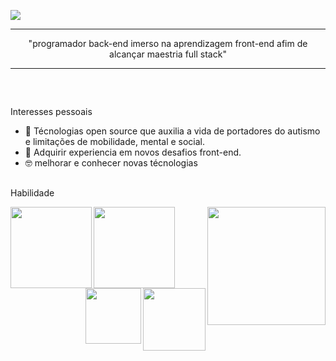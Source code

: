 ![](https://komarev.com/ghpvc/?username=git-cardoso-username&label=PROFILE+VIEWS&style=flat-square&color=lightgrey)
<hr/>
<p align="center">
  "programador back-end imerso na aprendizagem front-end afim de alcançar maestria full stack"
</p>


<hr/>
          

<br/>


##
Interesses pessoais 

* 🌱 Técnologias open source que auxilia a vida de portadores do autismo e limitações de mobilidade, mental e social.
* 💪 Adquirir experiencia em novos desafios front-end.
* 🤓️ melhorar e conhecer novas técnologias

##
Habilidade
   
   
<img  align=left src="https://img.shields.io/badge/django-%23092E20.svg?style=for-the-badge&logo=django&logoColor=white" width="130"/>
   <img  align=left src="https://img.shields.io/badge/python-%2314354C.svg?style=for-the-badge&logo=python&logoColor=white" width="130"/>
   

<img  align=right src="https://img.shields.io/badge/shell_script-%23121011.svg?style=for-the-badge&logo=gnu-bash&logoColor=white" width="189"/><img  align=right src="https://img.shields.io/badge/Linux-FCC624?style=for-the-badge&logo=linux&logoColor=black" width="100"/>

<br/>
<br/>  
<img  align=right src="https://img.shields.io/badge/c++-%2300599C.svg?style=for-the-badge&logo=c%2B%2B&logoColor=white" width="89"/>
 
 
 

